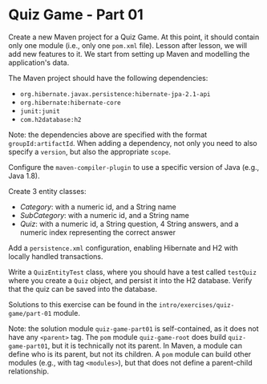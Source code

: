 # Quiz Game - Part 01

Create a new Maven project for a Quiz Game.
At this point,
it should contain only one module (i.e., only one `pom.xml` file).
Lesson after lesson, we will add new features to it.
We start from setting up Maven and modelling the application's data.

The Maven project should have the following dependencies:

* `org.hibernate.javax.persistence:hibernate-jpa-2.1-api`
* `org.hibernate:hibernate-core`
* `junit:junit`
* `com.h2database:h2`

Note: the dependencies above are specified with the format `groupId:artifactId`. 
When adding a dependency, not only you need to also specify a `version`,
but also the appropriate `scope`.

Configure the `maven-compiler-plugin` to use a specific version
of Java (e.g., Java 1.8).

Create 3 entity classes:

* *Category*: with a numeric id, and a String name
* *SubCategory*: with a numeric id, and a String name
* *Quiz*: with a numeric id, a String question, 4 String answers,
          and a numeric index representing the correct answer
          
Add a `persistence.xml` configuration, enabling Hibernate and H2 with
locally handled transactions.

Write a `QuizEntityTest` class, where you should have a test 
called `testQuiz` where you create a `Quiz` object, and persist it
into the H2 database. Verify that the quiz can be saved into the
database.


Solutions to this exercise can be found in the 
`intro/exercises/quiz-game/part-01` module.

Note: the solution module `quiz-game-part01` is self-contained, as it does
not have any `<parent>` tag.
The `pom` module `quiz-game-root` does build  `quiz-game-part01`, but it
is technically not its parent.
In Maven, a module can define who is its parent, but not its children.
A `pom` module can build other modules (e.g., with tag `<modules>`), but
that does not define a parent-child relationship.          